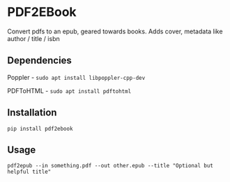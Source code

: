 PDF2EBook
=========

Convert pdfs to an epub, geared towards books. Adds cover, metadata like author / title / isbn


Dependencies
------------

Poppler - `sudo apt install libpoppler-cpp-dev`

PDFToHTML - `sudo apt install pdftohtml`


Installation
------------

`pip install pdf2ebook`


Usage
-----

`pdf2epub --in something.pdf --out other.epub --title "Optional but helpful title"`
